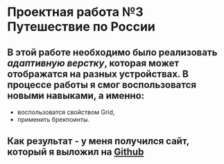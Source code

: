 # **Проектная работа №3 Путешествие по России**

## В этой работе необходимо было реализовать *адаптивную верстку*, которая может отображатся на разных устройствах. В процессе работы я смог воспользоватся новыми навыками, а именно:

* воспользоватся свойством Grid,
* применить брекпоинты.

## Как результат - у меня получился сайт, который я выложил на [Github]()
